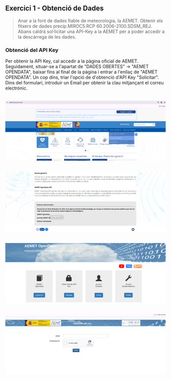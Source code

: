 ## Exercici 1 - Obtenció de Dades

>Anar a la font de dades fiable de meteorologia,  la AEMET. Obtenir els fitxers de dades precip.MIROC5.RCP 60.2006-2100.SDSM_REJ. Abans caldrà sol·licitar una API-Key a la AEMET per a poder accedir a la descàrrega de les dades.

### Obtenció del API Key

Per obtenir la API Key, cal accedir a la pàgina oficial de AEMET. Seguidament, situar-se a l'apartat de "DADES OBERTES" -> "AEMET OPENDATA", baixar fins al final de la pàgina i entrar a l'enllaç de "AEMET OPENDATA". Un cop dins, triar l'opció de d'obtenció d'API Key "Solicitar". Dins del formulari, introduir un Email per obtenir la clau mitjançant el correu electrònic.

![img1](./img/ej1/img_ej1_1.png)
---
![img2](./img/ej1/img_ej1_2.png)
---
![img3](./img/ej1/img_ej1_3.png)
---
![img4](./img/ej1/img_ej1_4.png)
---